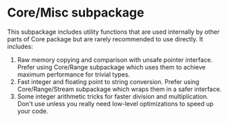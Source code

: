 # Core/Misc subpackage

This subpackage includes utility functions that are used internally by other parts of Core package but are rarely recommended to use directly. It includes:

1. Raw memory copying and comparison with unsafe pointer interface. Prefer using Core/Range subpackage which uses them to achieve maximum performance for trivial types.
2. Fast integer and floating point to string conversion. Prefer using Core/Range/Stream subpackage which wraps them in a safer interface.
3. Some integer arithmetic tricks for faster division and multiplication. Don't use unless you really need low-level optimizations to speed up your code.

